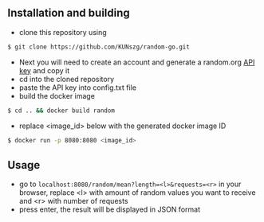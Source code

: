 
## Installation and building

- clone this repository using
```bash
$ git clone https://github.com/KUNszg/random-go.git
```
- Next you will need to create an account and generate a random.org [API key](https://api.random.org/dashboard) and copy it
- cd into the cloned repository
- paste the API key into config.txt file
- build the docker image
```bash
$ cd .. && docker build random 
```
- replace <image_id> below with the generated docker image ID 
```bash
$ docker run -p 8080:8080 <image_id>
```
## Usage

- go to ```localhost:8080/random/mean?length=<l>&requests=<r>``` in your browser, replace \<l> with amount of random values you want to receive and \<r> with number of requests
- press enter, the result will be displayed in JSON format
